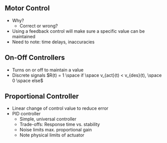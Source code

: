 ## Motor Control 
- Why?
	- Correct or wrong?
- Using a feedback control will make sure a specific value can be maintained
- Need to note: time delays, inaccuracies

## On-Off Controllers 
- Turns on or off to maintain a value
- Discrete signals
$R(t) = 1 \space if \space v_{act}(t) < v_{des}(t), \space 0 \space else$

## Proportional Controller
- Linear change of control value to reduce error
- PID controller
	- Simple, universal controller
	- Trade-offs: Response time vs. stability
	- Noise limits max. proportional gain
	- Note physical limits of actuator